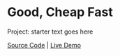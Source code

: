 # Good, Cheap Fast

Project: starter text goes here

[Source Code](./README.md) | [Live Demo](https://josephgattuso.github.io/50-projects/good-cheap-fast/index)

